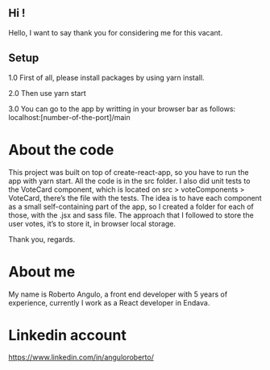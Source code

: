 ## Hi !

Hello, I want to say thank you for considering me for this vacant.

## Setup

1.0 First of all, please install packages by using yarn install.

2.0 Then use yarn start

3.0 You can go to the app by writting in your browser bar as follows: localhost:[number-of-the-port]/main

# About the code

This project was built on top of create-react-app, so you have to run the app with yarn start. All the code is in the src folder. I also did unit tests to the VoteCard component, which is located on src > voteComponents > VoteCard, there’s the file with the tests. The idea is to have each component as a small self-containing part of the app, so I created a folder for each of those, with the .jsx and sass file. The approach that I followed to store the user votes, it’s to store it, in browser local storage.

Thank you, regards.

# About me

My name is Roberto Angulo, a front end developer with 5 years of experience, currently I work as a React developer in Endava.

# Linkedin account

https://www.linkedin.com/in/anguloroberto/
